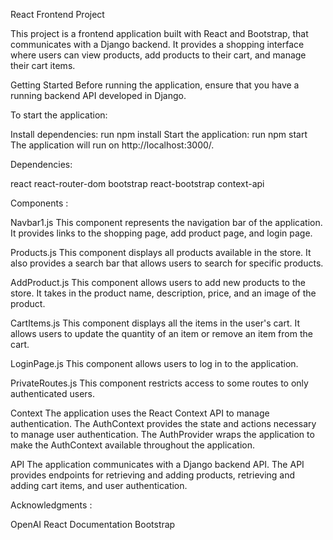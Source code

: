 React Frontend Project

This project is a frontend application built with React and Bootstrap, that communicates with a Django backend. It provides a shopping interface where users can view products, add products to their cart, and manage their cart items.

Getting Started
Before running the application, ensure that you have a running backend API developed in Django.

To start the application:

Install dependencies: run npm install
Start the application: run npm start
The application will run on http://localhost:3000/.

Dependencies: 

react
react-router-dom
bootstrap
react-bootstrap
context-api

Components : 

Navbar1.js
This component represents the navigation bar of the application. It provides links to the shopping page, add product page, and login page.

Products.js
This component displays all products available in the store. It also provides a search bar that allows users to search for specific products.

AddProduct.js
This component allows users to add new products to the store. It takes in the product name, description, price, and an image of the product.

CartItems.js
This component displays all the items in the user's cart. It allows users to update the quantity of an item or remove an item from the cart.

LoginPage.js
This component allows users to log in to the application.

PrivateRoutes.js
This component restricts access to some routes to only authenticated users.

Context
The application uses the React Context API to manage authentication. The AuthContext provides the state and actions necessary to manage user authentication. The AuthProvider wraps the application to make the AuthContext available throughout the application.

API
The application communicates with a Django backend API. The API provides endpoints for retrieving and adding products, retrieving and adding cart items, and user authentication.

Acknowledgments : 

OpenAI
React Documentation
Bootstrap




